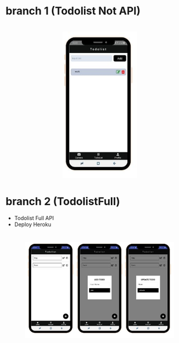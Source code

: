 # branch 1 (Todolist Not API)
<h1 align="center">
  <img src="./todo2.JPG" width="200"/><br>
</h1>

# branch 2 (TodolistFull)
- Todolist Full API
- Deploy Heroku
<h1 align="center">
  <img src="./todo1.JPG" width="400"/><br>
</h1>

